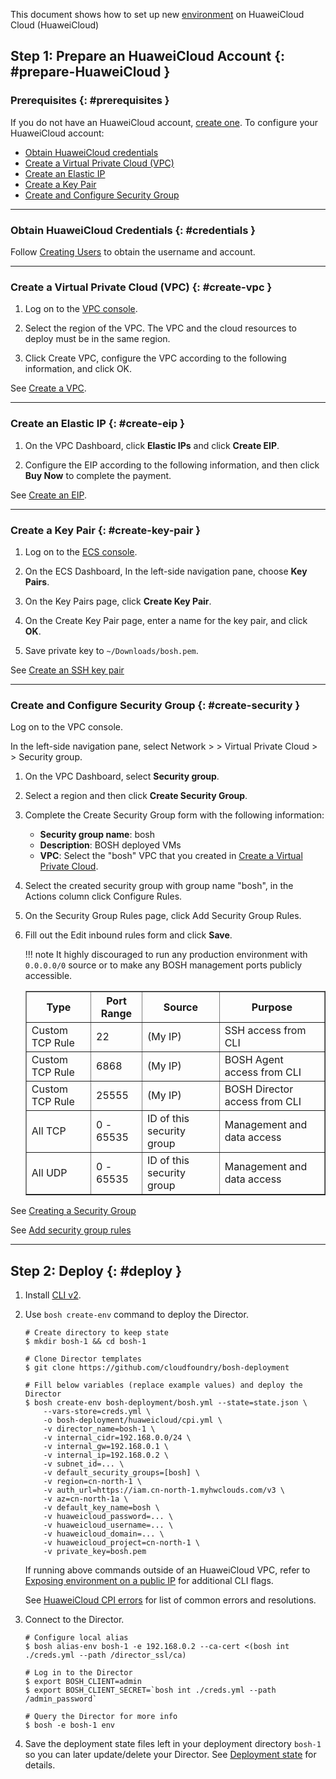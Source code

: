 This document shows how to set up new [environment](terminology.md#environment) on HuaweiCloud Cloud (HuaweiCloud)

## Step 1: Prepare an HuaweiCloud Account {: #prepare-HuaweiCloud }

### Prerequisites {: #prerequisites }
 
 If you do not have an HuaweiCloud account, [create one](https://reg.huaweicloud.com/registerui/public/custom/register.html?locale=zh-cn#/register).
 To configure your HuaweiCloud account:

  * [Obtain HuaweiCloud credentials](#credentials)
  * [Create a Virtual Private Cloud (VPC)](#create-vpc)
  * [Create an Elastic IP](#create-eip)
  * [Create a Key Pair](#create-key-pair)
  * [Create and Configure Security Group](#create-security)

---
### Obtain HuaweiCloud Credentials {: #credentials }

 Follow [Creating Users](https://console.huaweicloud.com/iam/#/myCredential) to obtain the username and account.

---
### Create a Virtual Private Cloud (VPC) {: #create-vpc }

 1. Log on to the [VPC console](https://console.huaweicloud.com/vpc).

 1. Select the region of the VPC. The VPC and the cloud resources to deploy must be in the same region.

 1. Click Create VPC, configure the VPC according to the following information, and click OK.

 See [Create a VPC](https://console.huaweicloud.com/vpc/?region=cn-north-1&locale=en-us#/vpc/createVpc).

--- 
### Create an Elastic IP {: #create-eip }

 1. On the VPC Dashboard, click **Elastic IPs** and click **Create EIP**.

 1. Configure the EIP according to the following information, and then click **Buy Now** to complete the payment.

 See [Create an EIP](https://www.huaweicloud.com/en-us/product/eip.html).

---
### Create a Key Pair {: #create-key-pair }

 1. Log on to the [ECS console](https://auth.huaweicloud.com/authui/login.action?locale=en-us#/login).

 1. On the ECS Dashboard, In the left-side navigation pane, choose **Key Pairs**.

 1. On the Key Pairs page, click **Create Key Pair**.

 1. On the Create Key Pair page, enter a name for the key pair, and click **OK**.

 1. Save private key to `~/Downloads/bosh.pem`.

 See [Create an SSH key pair](https://support.huaweicloud.com/en-us/dew_faq/dew_01_0063.html)

---
### Create and Configure Security Group {: #create-security }

 Log on to the  VPC console.
 
 In the left-side navigation pane, select Network > > Virtual Private Cloud > > Security group.

 1. On the VPC Dashboard, select **Security group**.

 1. Select a region and then click **Create Security Group**.

 1. Complete the Create Security Group form with the following information:
    * **Security group name**: bosh
    * **Description**: BOSH deployed VMs
    * **VPC**: Select the "bosh" VPC that you created in [Create a Virtual Private Cloud](#create-vpc).

 1. Select the created security group with group name "bosh", in the Actions column click Configure Rules.

 1. On the Security Group Rules page, click Add Security Group Rules.

 1. Fill out the Edit inbound rules form and click **Save**.

    !!! note
        It highly discouraged to run any production environment with <code>0.0.0.0/0</code> source or to make any BOSH management ports publicly accessible.

     <table border="1" class="nice">
      <tr>
        <th>Type</th>
        <th>Port Range</th>
        <th>Source</th>
        <th>Purpose</th>
      </tr>
       <tr><td>Custom TCP Rule</td><td>22</td><td>(My IP)</td><td>SSH access from CLI</td></tr>
      <tr><td>Custom TCP Rule</td><td>6868</td><td>(My IP)</td><td>BOSH Agent access from CLI</td></tr>
      <tr><td>Custom TCP Rule</td><td>25555</td><td>(My IP)</td><td>BOSH Director access from CLI</td></tr>
       <tr><td>All TCP</td><td>0 - 65535</td><td>ID of this security group</td><td>Management and data access</td></tr>
      <tr><td>All UDP</td><td>0 - 65535</td><td>ID of this security group</td><td>Management and data access</td></tr>
    </table>

 See [Creating a Security Group](https://support-intl.huaweicloud.com/usermanual-vpc/en-us_topic_0013748715.html)

 See [Add security group rules](https://support-intl.huaweicloud.com/usermanual-vpc/en-us_topic_0030969470.html)

---
## Step 2: Deploy {: #deploy }

1. Install [CLI v2](cli-v2.md).

1. Use `bosh create-env` command to deploy the Director.

    ```shell
    # Create directory to keep state
    $ mkdir bosh-1 && cd bosh-1

    # Clone Director templates
    $ git clone https://github.com/cloudfoundry/bosh-deployment

    # Fill below variables (replace example values) and deploy the Director
    $ bosh create-env bosh-deployment/bosh.yml --state=state.json \
        --vars-store=creds.yml \
        -o bosh-deployment/huaweicloud/cpi.yml \
        -v director_name=bosh-1 \
        -v internal_cidr=192.168.0.0/24 \
        -v internal_gw=192.168.0.1 \
        -v internal_ip=192.168.0.2 \
        -v subnet_id=... \
        -v default_security_groups=[bosh] \
        -v region=cn-north-1 \
        -v auth_url=https://iam.cn-north-1.myhwclouds.com/v3 \
        -v az=cn-north-1a \
        -v default_key_name=bosh \
        -v huaweicloud_password=... \
        -v huaweicloud_username=... \
        -v huaweicloud_domain=... \
        -v huaweicloud_project=cn-north-1 \
        -v private_key=bosh.pem

    ```

     If running above commands outside of an HuaweiCloud VPC, refer to [Exposing environment on a public IP](init-external-ip.md) for additional CLI flags.

     See [HuaweiCloud CPI errors](huaweicloud-cpi-errors.md) for list of common errors and resolutions.

1. Connect to the Director.

    ```shell
    # Configure local alias
    $ bosh alias-env bosh-1 -e 192.168.0.2 --ca-cert <(bosh int ./creds.yml --path /director_ssl/ca)

    # Log in to the Director
    $ export BOSH_CLIENT=admin
    $ export BOSH_CLIENT_SECRET=`bosh int ./creds.yml --path /admin_password`

    # Query the Director for more info
    $ bosh -e bosh-1 env
    ```

1. Save the deployment state files left in your deployment directory `bosh-1` so you can later update/delete your Director. See [Deployment state](cli-envs.md#deployment-state) for details.
